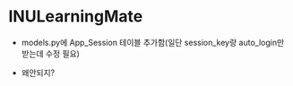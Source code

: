 # INULearningMate

* models.py에 App_Session 테이블 추가함(일단 session_key랑 auto_login만 받는데 수정 필요)

* 왜안되지?
